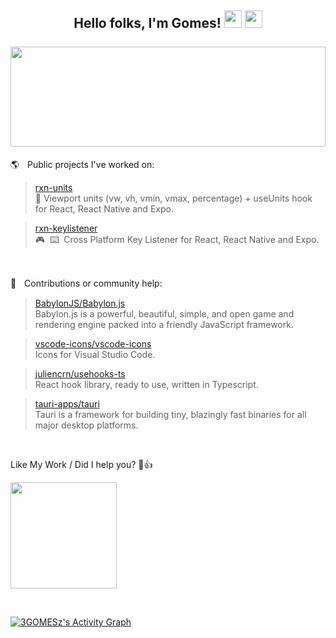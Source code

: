 
<h2>
  <div align="center">
    Hello folks, I'm Gomes!
    <img src="https://media.giphy.com/media/hvRJCLFzcasrR4ia7z/giphy.gif" width="28"/>
    <img src="https://emoji.gg/assets/emoji/9942-win11emoji-grin.png" width="28"/>
    <br/> <br/>
    <img width="100%" height="160px" src="https://github-readme-stats.vercel.app/api?username=3gomesz&hide=stars&show_icons=true&hide_border=true&hide_title=true&include_all_commits=true&count_private=true&bg_color=00000000&icon_color=58a6ff&text_color=FFFFFF&title_color=58a6ff"/>
  </div>
</h2>

🌎ㅤPublic projects I've worked on:<br/>
  > [rxn-units](https://github.com/Luffos/rxn-units) </br>📐 Viewport units (vw, vh, vmin, vmax, percentage) + useUnits hook for React, React Native and Expo.

  > [rxn-keylistener](https://github.com/Luffos/rxn-keylistener) </br>🎮‎ ‎ ⌨️‎ ‎ Cross Platform Key Listener for React, React Native and Expo.
<br/>

🔌ㅤContributions or community help:
  > [BabylonJS/Babylon.js](https://github.com/BabylonJS/Babylon.js) </br> Babylon.js is a powerful, beautiful, simple, and open game and rendering engine packed into a friendly JavaScript framework.

  > [vscode-icons/vscode-icons](https://github.com/vscode-icons/vscode-icons) <br/> Icons for Visual Studio Code.

  > [juliencrn/usehooks-ts](https://github.com/juliencrn/usehooks-ts) </br> React hook library, ready to use, written in Typescript.

  > [tauri-apps/tauri](https://github.com/tauri-apps/tauri) </br> Tauri is a framework for building tiny, blazingly fast binaries for all major desktop platforms.

<br/>

Like My Work / Did I help you? 🙂👍

<a href="https://www.buymeacoffee.com/3gomesz"><img width="170px" src="https://images.squarespace-cdn.com/content/v1/5cf6ec742e677c000119beb3/1566854989502-29SON0XHXO08IB6JQ671/68747470733a2f2f617a3734333730322e766f2e6d7365636e642e6e65742f63646e2f6b6f6669312e706e673f763d61.png"/></a>

<br/>

<!-- https://github.com/ashutosh00710/github-readme-activity-graph -->
<a href="https://github.com/ashutosh00710/github-readme-activity-graph"><img alt="3GOMESz's Activity Graph" src="https://denvercoder1-activity-graph.herokuapp.com/graph/?username=3GOMESz&bg_color=080a12&color=ffdb59&line=3bd8ff&point=FFFFFF&hide_border=true" /></a>
